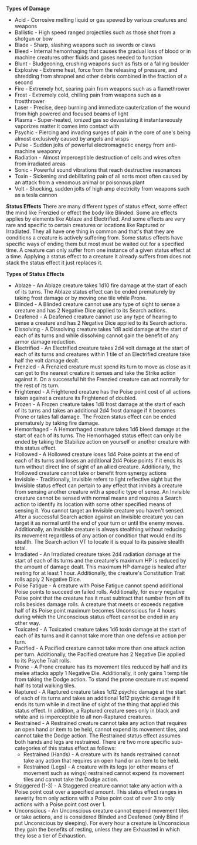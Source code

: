 **Types of Damage**
- Acid - Corrosive melting liquid or gas spewed by various creatures and weapons
- Ballistic - High speed ranged projectiles such as those shot from a shotgun or bow
- Blade - Sharp, slashing weapons such as swords or claws
- Bleed - Internal hemorrhaging that causes the gradual loss of blood or in machine creatures other fluids and gases needed to function
- Blunt - Bludgeoning, crushing weapons such as fists or a falling boulder
- Explosive - Extreme heat, force from the releasing of pressure, and shredding from shrapnel and other debris combined in the fraction of a second
- Fire - Extremely hot, searing pain from weapons such as a flamethrower
- Frost - Extremely cold, chilling pain from weapons such as a frostthrower
- Laser - Precise, deep burning and immediate cauterization of the wound from high powered and focused beams of light
- Plasma - Super-heated, ionized gas so devastating it instantaneously vaporizes matter it comes into contact with
- Psychic - Piercing and invading surges of pain in the core of one's being almost exclusively caused by angels and wisps
- Pulse - Sudden jolts of powerful electromagnetic energy from anti-machine weaponry
- Radiation - Almost imperceptible destruction of cells and wires often from irradiated areas
- Sonic - Powerful sound vibrations that reach destructive resonances
- Toxin - Sickening and debilitating pain of all sorts most often caused by an attack from a venomous animal or poisonous plant
- Volt - Shocking, sudden jolts of high amp electricity from weapons such as a tesla cannon

**Status Effects**
There are many different types of status effect, some effect the mind like Frenzied or effect the body like Blinded. Some are effects applies by elements like Ablaze and Electrified. And some effects are very rare and specific to certain creatures or locations like Raptured or Irradiated. They all have one thing in common and that's that they are conditions a creature is actively suffering from. Some status effects have specific ways of ending them but most must be waited out for a specified time. A creature can only suffer from one instance of a given status effect at a time. Applying a status effect to a creature it already suffers from does not stack the status effect it just replaces it.

**Types of Status Effects**
- Ablaze - An Ablaze creature takes 1d10 fire damage at the start of each of its turns. The Ablaze status effect can be ended prematurely by taking frost damage or by moving one tile while Prone.
- Blinded - A Blinded creature cannot use any type of sight to sense a creature and has 2 Negative Dice applied to its Search actions.
- Deafened - A Deafened creature cannot use any type of hearing to sense a creature and has 2 Negative Dice applied to its Search actions.
- Dissolving - A Dissolving creature takes 1d8 acid damage at the start of each of its turns and while dissolving cannot gain the benefit of any armor damage reduction.
- Electrified - An Electrified creature takes 2d4 volt damage at the start of each of its turns and creatures within 1 tile of an Electrified creature take half the volt damage dealt.
- Frenzied - A Frenzied creature must spend its turn to move as close as it can get to the nearest creature it senses and take the Strike action against it. On a successful hit the Frenzied creature can act normally for the rest of its turn.
- Frightened - A Frightened creature has the Poise point cost of all actions taken against a creature its Frightened of doubled.
- Frozen - A Frozen creature takes 1d8 frost damage at the start of each of its turns and takes an additional 2d4 frost damage if it becomes Prone or takes fall damage. The Frozen status effect can be ended prematurely by taking fire damage.
- Hemorrhaged - A Hemorrhaged creature takes 1d6 bleed damage at the start of each of its turns. The Hemorrhaged status effect can only be ended by taking the Stabilize action on yourself or another creature with this status effect.
- Hollowed - A Hollowed creature loses 1d4 Poise points at the end of each of its turns and loses an additional 2d4 Poise points if it ends its turn without direct line of sight of an allied creature. Additionally, the Hollowed creature cannot take or benefit from synergy actions
- Invisible - Traditionally, Invisible refers to light reflective sight but the Invisible status effect can pertain to any effect that inhibits a creature from sensing another creature with a specific type of sense. An Invisible creature cannot be sensed with normal means and requires a Search action to identify its location with some other specified means of sensing it. You cannot target an Invisible creature you haven't sensed. After a successful Search action against an Invisible creature you can target it as normal until the end of your turn or until the enemy moves. Additionally, an Invisible creature is always stealthing without reducing its movement regardless of any action or condition that would end its stealth. The Search action VT to locate it is equal to its passive stealth total.
- Irradiated - An Irradiated creature takes 2d4 radiation damage at the start of each of its turns and the creature's maximum HP is reduced by the amount of damage dealt. This maximum HP damage is healed after resting for at least 1 hour. Additionally, the creature's Constitution Trait rolls apply 2 Negative Dice.
- Poise Fatigue - A creature with Poise Fatigue cannot spend additional Poise points to succeed on failed rolls. Additionally, for every negative Poise point that the creature has it must subtract that number from *all* its rolls besides damage rolls. A creature that meets or exceeds negative half of its Poise point maximum becomes Unconscious for 4 hours during which the Unconscious status effect cannot be ended in any other way.
- Toxicated - A Toxicated creature takes 1d6 toxin damage at the start of each of its turns and it cannot take more than one defensive action per turn.
- Pacified - A Pacified creature cannot take more than one attack action per turn. Additionally, the Pacified creature has 2 Negative Die applied to its Psyche Trait rolls.
- Prone - A Prone creature has its movement tiles reduced by half and its melee attacks apply 1 Negative Die. Additionally, it only gains 1 temp tile from taking the Dodge action. To stand the prone creature must expend half its total walking tiles.
- Raptured - A Raptured creature takes 1d12 psychic damage at the start of each of its turns and takes an additional 1d12 psychic damage if it ends its turn while in direct line of sight of the thing that applied this status effect. In addition, a Raptured creature sees only in black and white and is imperceptible to all non-Raptured creatures.
- Restrained - A Restrained creature cannot take any action that requires an open hand or item to be held, cannot expend its movement tiles, and cannot take the Dodge action. The Restrained status effect assumes both hands and legs are restrained. There are two more specific sub-categories of this status effect as follows:
	- Restrained (Hands) - A creature with its hands restrained cannot take any action that requires an open hand or an item to be held.
	- Restrained (Legs) - A creature with its legs (or other means of movement such as wings) restrained cannot expend its movement tiles and cannot take the Dodge action.
- Staggered (1-3) - A Staggered creature cannot take any action with a Poise point cost over a specified amount. This status effect ranges in severity from only actions with a Poise point cost of over 3 to only actions with a Poise point cost over 1.
- Unconscious - An Unconscious creature cannot expend movement tiles or take actions, and is considered Blinded and Deafened (only Blind if put Unconscious by sleeping). For every hour a creature is Unconscious they gain the benefits of resting, unless they are Exhausted in which they lose a tier of Exhaustion.